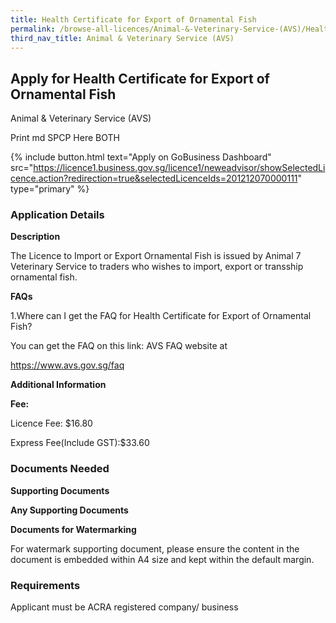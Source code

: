 ```yaml
---
title: Health Certificate for Export of Ornamental Fish
permalink: /browse-all-licences/Animal-&-Veterinary-Service-(AVS)/Health-Certificate-for-Export-of-Ornamental-Fish
third_nav_title: Animal & Veterinary Service (AVS)
---
```


## Apply for Health Certificate for Export of Ornamental Fish

Animal & Veterinary Service (AVS)

Print md SPCP Here BOTH

{% include button.html text="Apply on GoBusiness Dashboard" src="https://licence1.business.gov.sg/licence1/neweadvisor/showSelectedLicence.action?redirection=true&selectedLicenceIds=201212070000111" type="primary" %}

### Application Details

<p><strong>Description</strong></p>
<p>The Licence to Import or Export Ornamental Fish is issued by Animal 7 Veterinary Service to traders who wishes to import, export or transship ornamental fish.</p>
<p><strong>FAQs</strong></p>
<p>1.Where can I get the FAQ for Health Certificate for Export of Ornamental Fish?</p>
<p>You can get the FAQ on this link: AVS FAQ website at</p>
<p><a href="https://www.avs.gov.sg/faq">https://www.avs.gov.sg/faq</a></p>

**Additional Information**

<p><strong>Fee:</strong></p>
<p>Licence Fee: $16.80</p>
<p>Express Fee(Include GST):$33.60</p>

### Documents Needed

<p><strong>Supporting Documents</strong></p>
<p><strong>Any Supporting Documents</strong></p>
<p><strong>Documents for Watermarking</strong></p>
<p>For watermark supporting document, please ensure the content in the document is embedded within A4 size and kept within the default margin.</p>

### Requirements

Applicant must be ACRA registered company/ business

